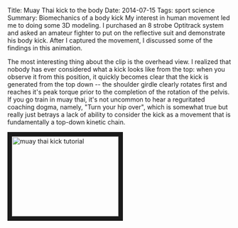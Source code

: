 Title:  Muay Thai kick to the body
Date: 2014-07-15
Tags: sport science
Summary: Biomechanics of a body kick
My interest in human movement led me to doing some 3D modeling. I purchased an 8 strobe Optitrack system and asked an amateur fighter to put on the reflective suit and demonstrate his body kick. After I captured the movement, I discussed some of the findings in this animation.  

The most interesting thing about the clip is the overhead view. I realized that nobody has ever considered what a kick looks like from the top: when you observe it from this position, it quickly becomes clear that the kick is generated from the top down -- the shoulder girdle clearly rotates first and reaches it's peak torque prior to the completion of the rotation of the pelvis. If you go train in muay thai, it's not uncommon to hear a reguritated coaching dogma, namely, "Turn your hip over", which is somewhat true but really just betrays a lack of ability to consider the kick as a movement that is fundamentally a top-down kinetic chain.   

<a href="http://www.youtube.com/watch?feature=player_embedded&v=OPdRX5Poqo4
" target="_blank"><img src="http://img.youtube.com/vi/OPdRX5Poqo4/0.jpg" 
alt="muay thai kick tutorial" width="240" height="180" border="10" /></a>